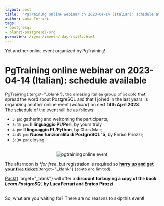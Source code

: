 ```yaml
---
layout: post
title:  "PgTraining online webinar on 2023-04-14 (Italian): schedule available!"
author: Luca Ferrari
tags:
- postgresql
- planet-postgresql-org
permalink: /:year/:month/:day/:title.html
---
```

Yet another online event organized by PgTraining!


# PgTraining online webinar on 2023-04-14 (Italian): schedule available

[PgTraining](http://pgtraining.com){:target="_blank"}, the amazing italian group of people that spread the word about PostgreSQL and that I joined in the last years, is organizing another online event (*webinar*) on next **14th April 2023**.
<br/>
The schedule of the event will be as follows:
- `3 pm`: gathering and welcoming the participants;
- `3:15 pm`: **Il linguaggio PL/Perl**, by yours truly;
- `4 pm`: **Il linguaggio PL/Python**, by Chris Mair;
- `4:45 pm`: **Nuove funzionalità di PostgreSQL 15**, by Enrico Pirozzi;
- `5:30 pm`: closing.
<br/>


<center>
<img src="https://img.evbuc.com/https%3A%2F%2Fcdn.evbuc.com%2Fimages%2F447573619%2F158990937159%2F1%2Foriginal.20210213-142502?w=940&auto=format%2Ccompress&q=75&sharp=10&rect=1%2C141%2C2364%2C1182&s=35ffcbb442035ca41ef3919cf91d0722" alt="pgtraining online event" />
</center>



The afternoon is **for free*, but registration is required so [**hurry up and get your free ticket**](https://www.eventbrite.it/e/biglietti-pgtraining-on-line-session-2023-04-550667801217){:target="_blank"} (seats are limited).
<br/>

[Packt](https://packt.com){:target="_blank"} will offer a **discount for buying a copy of the book *Learn PostgreSQL* by Luca Ferrari and Enrico Pirozzi**.


<br/>
So, what are you waiting for? There are no reasons to skip this event!
